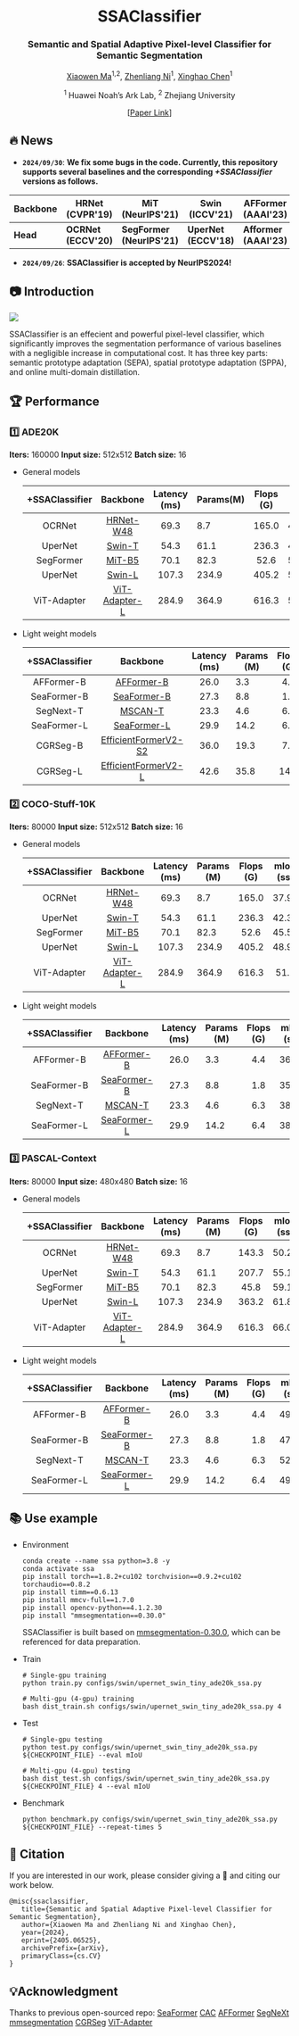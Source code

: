 <div align="center">
<h1>SSAClassifier </h1>
<h3>Semantic and Spatial Adaptive Pixel-level Classifier for Semantic Segmentation</h3>

[Xiaowen Ma](https://scholar.google.com/citations?hl=zh-CN&user=UXj8Q6kAAAAJ)<sup>1,2</sup>, [Zhenliang Ni](https://scholar.google.com/citations?user=2urTmpkAAAAJ&hl=zh-CN&oi=sra)<sup>1</sup>, [Xinghao Chen](https://scholar.google.com/citations?user=tuGWUVIAAAAJ&hl=zh-CN&oi=ao)<sup>1</sup>

<sup>1</sup> Huawei Noah’s Ark Lab, <sup>2</sup> Zhejiang University

 [[Paper Link](https://arxiv.org/abs/2405.06525)]

</div>

## 🔥 News

- **`2024/09/30`**: **We fix some bugs in the code. Currently, this repository supports several baselines and the corresponding *+SSAClassifier* versions as follows.**

| Backbone | HRNet  (CVPR'19)      | MiT  (NeurIPS'21)           | Swin (ICCV'21)        | AFFormer  (AAAI'23)     | SeaFormer  (ICLR'23)     | MSCAN  (NeurIPS'22)       | EfficientFormerV2  (ICCV'23) |
| -------- | -------------------- | -------------------------- | --------------------- | ---------------------- | ----------------------- | ------------------------ | --------------------------- |
| **Head** | **OCRNet (ECCV'20)** | **SegFormer (NeurIPS'21)** | **UperNet (ECCV'18)** | **Afformer (AAAI'23)** | **SeaFormer (ICLR'23)** | **SegNext (NeurIPS'22)** | **CGRSeg  (ECCV'24)**   |

- **`2024/09/26`**: **SSAClassifier is accepted by NeurIPS2024!**
  

## 📷 Introduction

![](net.png)

SSAClassifier is an effecient and powerful pixel-level classifier, which significantly improves the segmentation performance of various baselines with a negligible increase in computational cost. It has three key parts: semantic prototype adaptation (SEPA), spatial prototype adaptation (SPPA), and online multi-domain distillation. 



## 🏆 Performance

### 1️⃣ ADE20K

**Iters:** 160000	**Input size:** 512x512	**Batch size:** 16

- General models

  | +SSAClassifier |                           Backbone                           | Latency (ms) | Params(M) | Flops (G) | mIoU (ss) |
  | :------------: | :----------------------------------------------------------: | :----------: | --------- | :-------: | :-------: |
  |     OCRNet     | [HRNet-W48](https://download.openmmlab.com/pretrain/third_party/hrnetv2_w48-d2186c55.pth) |     69.3     | 8.7       |   165.0   |   47.67   |
  |    UperNet     | [Swin-T](https://download.openmmlab.com/mmsegmentation/v0.5/pretrain/swin/swin_tiny_patch4_window7_224_20220317-1cdeb081.pth) |     54.3     | 61.1      |   236.3   |   47.56   |
  |   SegFormer    | [MiT-B5](https://download.openmmlab.com/mmsegmentation/v0.5/pretrain/segformer/mit_b5_20220624-658746d9.pth) |     70.1     | 82.3      |   52.6    |   50.74   |
  |    UperNet     | [Swin-L](https://download.openmmlab.com/mmsegmentation/v0.5/pretrain/swin/swin_large_patch4_window7_224_22k_20220412-aeecf2aa.pth) |    107.3     | 234.9     |   405.2   |   52.69   |
  |  ViT-Adapter   |    [ViT-Adapter-L](https://github.com/czczup/ViT-Adapter)    |    284.9     | 364.9     |   616.3   |   55.39   |

- Light weight models

  | +SSAClassifier |                           Backbone                           | Latency (ms) | Params (M) | Flops (G) | mIoU (ss) |
  | :------------: | :----------------------------------------------------------: | :----------: | ---------- | :-------: | :-------: |
  |   AFFormer-B   | [AFFormer-B](https://github.com/dongbo811/AFFormer?tab=readme-ov-file) |     26.0     | 3.3        |    4.4    |   42.74   |
  |  SeaFormer-B   | [SeaFormer-B](https://github.com/fudan-zvg/SeaFormer/tree/main/seaformer-cls) |     27.3     | 8.8        |    1.8    |   42.46   |
  |   SegNext-T    | [MSCAN-T](https://download.openmmlab.com/mmsegmentation/v0.5/pretrain/segnext/mscan_t_20230227-119e8c9f.pth) |     23.3     | 4.6        |    6.3    |   43.90   |
  |  SeaFormer-L   | [SeaFormer-L](https://github.com/fudan-zvg/SeaFormer/tree/main/seaformer-cls) |     29.9     | 14.2       |    6.4    |   45.36   |
  |    CGRSeg-B    | [EfficientFormerV2-S2](https://github.com/snap-research/EfficientFormer) |     36.0     | 19.3       |    7.6    |   47.10   |
  |    CGRSeg-L    | [EfficientFormerV2-L](https://github.com/snap-research/EfficientFormer) |     42.6     | 35.8       |   14.8    |   49.00   |

### 2️⃣ COCO-Stuff-10K

**Iters:** 80000	**Input size:** 512x512	**Batch size:** 16

- General models

  | +SSAClassifier |                           Backbone                           | Latency (ms) | Params (M) | Flops (G) | mIoU (ss) |
  | :------------: | :----------------------------------------------------------: | :----------: | ---------- | :-------: | :-------: |
  |     OCRNet     | [HRNet-W48](https://download.openmmlab.com/pretrain/third_party/hrnetv2_w48-d2186c55.pth) |     69.3     | 8.7        |   165.0   |   37.94   |
  |    UperNet     | [Swin-T](https://download.openmmlab.com/mmsegmentation/v0.5/pretrain/swin/swin_tiny_patch4_window7_224_20220317-1cdeb081.pth) |     54.3     | 61.1       |   236.3   |   42.30   |
  |   SegFormer    | [MiT-B5](https://download.openmmlab.com/mmsegmentation/v0.5/pretrain/segformer/mit_b5_20220624-658746d9.pth) |     70.1     | 82.3       |   52.6    |   45.55   |
  |    UperNet     | [Swin-L](https://download.openmmlab.com/mmsegmentation/v0.5/pretrain/swin/swin_large_patch4_window7_224_22k_20220412-aeecf2aa.pth) |    107.3     | 234.9      |   405.2   |   48.94   |
  |  ViT-Adapter   |    [ViT-Adapter-L](https://github.com/czczup/ViT-Adapter)    |    284.9     | 364.9      |   616.3   |   51.2    |

- Light weight models

  | +SSAClassifier |                           Backbone                           | Latency (ms) | Params (M) | Flops (G) | mIoU (ss) |
  | :------------: | :----------------------------------------------------------: | :----------: | ---------- | :-------: | :-------: |
  |   AFFormer-B   | [AFFormer-B](https://github.com/dongbo811/AFFormer?tab=readme-ov-file) |     26.0     | 3.3        |    4.4    |   36.40   |
  |  SeaFormer-B   | [SeaFormer-B](https://github.com/fudan-zvg/SeaFormer/tree/main/seaformer-cls) |     27.3     | 8.8        |    1.8    |   35.92   |
  |   SegNext-T    | [MSCAN-T](https://download.openmmlab.com/mmsegmentation/v0.5/pretrain/segnext/mscan_t_20230227-119e8c9f.pth) |     23.3     | 4.6        |    6.3    |   38.91   |
  |  SeaFormer-L   | [SeaFormer-L](https://github.com/fudan-zvg/SeaFormer/tree/main/seaformer-cls) |     29.9     | 14.2       |    6.4    |   38.48   |

### 3️⃣ PASCAL-Context

**Iters:** 80000	**Input size:** 480x480	**Batch size:** 16

- General models

  | +SSAClassifier |                           Backbone                           | Latency (ms) | Params (M) | Flops (G) | mIoU (ss) |
  | :------------: | :----------------------------------------------------------: | :----------: | ---------- | :-------: | :-------: |
  |     OCRNet     | [HRNet-W48](https://download.openmmlab.com/pretrain/third_party/hrnetv2_w48-d2186c55.pth) |     69.3     | 8.7        |   143.3   |   50.21   |
  |    UperNet     | [Swin-T](https://download.openmmlab.com/mmsegmentation/v0.5/pretrain/swin/swin_tiny_patch4_window7_224_20220317-1cdeb081.pth) |     54.3     | 61.1       |   207.7   |   55.11   |
  |   SegFormer    | [MiT-B5](https://download.openmmlab.com/mmsegmentation/v0.5/pretrain/segformer/mit_b5_20220624-658746d9.pth) |     70.1     | 82.3       |   45.8    |   59.14   |
  |    UperNet     | [Swin-L](https://download.openmmlab.com/mmsegmentation/v0.5/pretrain/swin/swin_large_patch4_window7_224_22k_20220412-aeecf2aa.pth) |    107.3     | 234.9      |   363.2   |   61.83   |
  |  ViT-Adapter   |    [ViT-Adapter-L](https://github.com/czczup/ViT-Adapter)    |    284.9     | 364.9      |   616.3   |   66.05   |

- Light weight models

  | +SSAClassifier |                           Backbone                           | Latency (ms) | Params (M) | Flops (G) | mIoU (ss) |
  | :------------: | :----------------------------------------------------------: | :----------: | ---------- | :-------: | :-------: |
  |   AFFormer-B   | [AFFormer-B](https://github.com/dongbo811/AFFormer?tab=readme-ov-file) |     26.0     | 3.3        |    4.4    |   49.72   |
  |  SeaFormer-B   | [SeaFormer-B](https://github.com/fudan-zvg/SeaFormer/tree/main/seaformer-cls) |     27.3     | 8.8        |    1.8    |   47.00   |
  |   SegNext-T    | [MSCAN-T](https://download.openmmlab.com/mmsegmentation/v0.5/pretrain/segnext/mscan_t_20230227-119e8c9f.pth) |     23.3     | 4.6        |    6.3    |   52.58   |
  |  SeaFormer-L   | [SeaFormer-L](https://github.com/fudan-zvg/SeaFormer/tree/main/seaformer-cls) |     29.9     | 14.2       |    6.4    |   49.66   |



## 📚 Use example

- Environment

  ```shell
  conda create --name ssa python=3.8 -y
  conda activate ssa
  pip install torch==1.8.2+cu102 torchvision==0.9.2+cu102 torchaudio==0.8.2
  pip install timm==0.6.13
  pip install mmcv-full==1.7.0
  pip install opencv-python==4.1.2.30
  pip install "mmsegmentation==0.30.0"
  ```

  SSAClassifier is built based on [mmsegmentation-0.30.0](https://github.com/open-mmlab/mmsegmentation/tree/v0.30.0), which can be referenced for data preparation.

- Train

  ```shell
  # Single-gpu training
  python train.py configs/swin/upernet_swin_tiny_ade20k_ssa.py
  
  # Multi-gpu (4-gpu) training
  bash dist_train.sh configs/swin/upernet_swin_tiny_ade20k_ssa.py 4
  ```

- Test

  ```shell
  # Single-gpu testing
  python test.py configs/swin/upernet_swin_tiny_ade20k_ssa.py ${CHECKPOINT_FILE} --eval mIoU
  
  # Multi-gpu (4-gpu) testing
  bash dist_test.sh configs/swin/upernet_swin_tiny_ade20k_ssa.py ${CHECKPOINT_FILE} 4 --eval mIoU
  ```

- Benchmark

  ```shell
  python benchmark.py configs/swin/upernet_swin_tiny_ade20k_ssa.py ${CHECKPOINT_FILE} --repeat-times 5
  ```



## 🌟 Citation

If you are interested in our work, please consider giving a 🌟 and citing our work below. 

```
@misc{ssaclassifier,
   title={Semantic and Spatial Adaptive Pixel-level Classifier for Semantic Segmentation}, 
   author={Xiaowen Ma and Zhenliang Ni and Xinghao Chen},
   year={2024},
   eprint={2405.06525},
   archivePrefix={arXiv},
   primaryClass={cs.CV}
}
```



## 💡Acknowledgment

Thanks to previous open-sourced repo:
[SeaFormer](https://github.com/fudan-zvg/SeaFormer/tree/main) [CAC](https://github.com/tianzhuotao/CAC) [AFFormer](https://github.com/dongbo811/AFFormer) [SegNeXt](https://github.com/Visual-Attention-Network/SegNeXt) [mmsegmentation](https://github.com/open-mmlab/mmsegmentation/tree/v0.30.0) [CGRSeg](https://github.com/nizhenliang/CGRSeg) [ViT-Adapter](https://github.com/czczup/ViT-Adapter)


